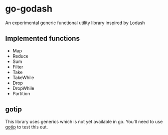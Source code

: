 # go-godash
An experimental generic functional utility library inspired by Lodash

## Implemented functions

* Map
* Reduce
* Sum
* Filter
* Take
* TakeWhile
* Drop
* DropWhile
* Partition

## gotip

This library uses generics which is not yet available in go. You'll need to
use [gotip](https://pkg.go.dev/golang.org/dl/gotip) to test this out.
